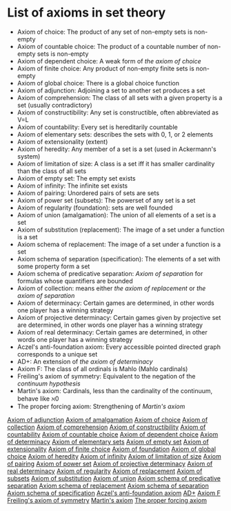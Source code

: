 # List of axioms in set theory

- Axiom of choice: The product of any set of non-empty sets is non-empty
- Axiom of countable choice: The product of a countable number of non-empty sets is non-empty
- Axiom of dependent choice: A weak form of *the axiom of choice*
- Axiom of finite choice: Any product of non-empty finite sets is non-empty
- Axiom of global choice: There is a global choice function
- Axiom of adjunction: Adjoining a set to another set produces a set
- Axiom of comprehension: The class of all sets with a given property is a set (usually contradictory)
- Axiom of constructibility: Any set is constructible, often abbreviated as V=L
- Axiom of countability: Every set is hereditarily countable
- Axiom of elementary sets: describes the sets with 0, 1, or 2 elements
- Axiom of extensionality (extent)
- Axiom of heredity: Any member of a set is a set (used in Ackermann's system)
- Axiom of limitation of size: A class is a set iff it has smaller cardinality than the class of all sets
- Axiom of empty set: The empty set exists
- Axiom of infinity: The infinite set exists
- Axiom of pairing: Unordered pairs of sets are sets
- Axiom of power set (subsets): The powerset of any set is a set
- Axiom of regularity (foundation): sets are well founded
- Axiom of union (amalgamation): The union of all elements of a set is a set
- Axiom of substitution (replacement): The image of a set under a function is a set
- Axiom schema of replacement: The image of a set under a function is a set
- Axiom schema of separation (specification): The elements of a set with some property form a set
- Axiom schema of predicative separation: *Axiom of separation* for formulas whose quantifiers are bounded
- Axiom of collection: means either *the axiom of replacement* or *the axiom of separation*
- Axiom of determinacy: Certain games are determined, in other words one player has a winning strategy
- Axiom of projective determinacy: Certain games given by projective set are determined, in other words one player has a winning strategy
- Axiom of real determinacy: Certain games are determined, in other words one player has a winning strategy
- Aczel's anti-foundation axiom: Every accessible pointed directed graph corresponds to a unique set
- AD+: An extension of *the axiom of determinacy*
- Axiom F: The class of all ordinals is Mahlo (Mahlo cardinals) 
- Freiling's axiom of symmetry: Equivalent to the negation of the *continuum hypothesis*
- Martin's axiom: Cardinals, less than the cardinality of the continuum, behave like ℵ0
- The proper forcing axiom: Strengthening of *Martin's axiom*


[Axiom of adjunction](https://en.wikipedia.org/wiki/Axiom_of_adjunction)
[Axiom of amalgamation](https://en.wikipedia.org/wiki/Axiom_of_amalgamation)
[Axiom of choice](https://en.wikipedia.org/wiki/Axiom_of_choice)
[Axiom of collection](https://en.wikipedia.org/wiki/Axiom_of_collection)
[Axiom of comprehension](https://en.wikipedia.org/wiki/Axiom_of_comprehension)
[Axiom of constructibility](https://en.wikipedia.org/wiki/Axiom_of_constructibility)
[Axiom of countability](https://en.wikipedia.org/wiki/Axiom_of_countability)
[Axiom of countable choice](https://en.wikipedia.org/wiki/Axiom_of_countable_choice)
[Axiom of dependent choice](https://en.wikipedia.org/wiki/Axiom_of_dependent_choice)
[Axiom of determinacy](https://en.wikipedia.org/wiki/Axiom_of_determinacy)
[Axiom of elementary sets](https://en.wikipedia.org/wiki/Axiom_of_elementary_sets)
[Axiom of empty set](https://en.wikipedia.org/wiki/Axiom_of_empty_set)
[Axiom of extensionality](https://en.wikipedia.org/wiki/Axiom_of_extensionality)
[Axiom of finite choice](https://en.wikipedia.org/wiki/Axiom_of_finite_choice)
[Axiom of foundation](https://en.wikipedia.org/wiki/Axiom_of_foundation)
[Axiom of global choice](https://en.wikipedia.org/wiki/Axiom_of_global_choice)
[Axiom of heredity](https://en.wikipedia.org/wiki/Axiom_of_heredity)
[Axiom of infinity](https://en.wikipedia.org/wiki/Axiom_of_infinity)
[Axiom of limitation of size](https://en.wikipedia.org/wiki/Axiom_of_limitation_of_size)
[Axiom of pairing](https://en.wikipedia.org/wiki/Axiom_of_pairing)
[Axiom of power set](https://en.wikipedia.org/wiki/Axiom_of_power_set)
[Axiom of projective determinacy](https://en.wikipedia.org/wiki/Axiom_of_projective_determinacy)
[Axiom of real determinacy](https://en.wikipedia.org/wiki/Axiom_of_real_determinacy)
[Axiom of regularity](https://en.wikipedia.org/wiki/Axiom_of_regularity)
[Axiom of replacement](https://en.wikipedia.org/wiki/Axiom_of_replacement)
[Axiom of subsets](https://en.wikipedia.org/wiki/Axiom_of_subsets)
[Axiom of substitution](https://en.wikipedia.org/wiki/Axiom_of_substitution)
[Axiom of union](https://en.wikipedia.org/wiki/Axiom_of_union)
[Axiom schema of predicative separation](https://en.wikipedia.org/wiki/Axiom_schema_of_predicative_separation)
[Axiom schema of replacement](https://en.wikipedia.org/wiki/Axiom_schema_of_replacement)
[Axiom schema of separation](https://en.wikipedia.org/wiki/Axiom_schema_of_separation)
[Axiom schema of specification](https://en.wikipedia.org/wiki/Axiom_schema_of_specification)
[Aczel's anti-foundation axiom](https://en.wikipedia.org/wiki/Aczel%27s_anti-foundation_axiom)
[AD+](https://en.wikipedia.org/wiki/AD%2B)
[Axiom F](https://en.wikipedia.org/wiki/Axiom_F)
[Freiling's axiom of symmetry](https://en.wikipedia.org/wiki/Freiling%27s_axiom_of_symmetry)
[Martin's axiom](https://en.wikipedia.org/wiki/Martin%27s_axiom)
[The proper forcing axiom](https://en.wikipedia.org/wiki/Proper_forcing_axiom)
